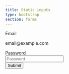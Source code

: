 ```yaml
---
title: Static inputs
type: bootstrap
section: forms
---
```


<form class="form-grid">
	<div class="form-row">
		<div class="form-label">
			<label>Email</label>
		</div>
		<div class="form-response">
			<p class="form-control-static">email@example.com</p>
		</div>
	</div>
	<div class="form-row">
		<div class="form-label">
			<label>Password</label>
		</div>
		<div class="form-response">
			<input type="password" class="form-control" id="inputPassword" placeholder="Password">
		</div>
	</div>
	<div class="form-row">
		<div class="form-label"></div>
		<div class="form-response">
			<input type="submit" class="btn btn-primary" />
		</div>
	</div>
	
</form>